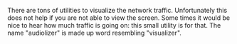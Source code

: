 There are tons of utilities to visualize the network traffic. Unfortunately this does not help if you are not able to view the screen. Some times it would be nice to hear how much traffic is going on: this small utility is for that. The name "audiolizer" is made up word resembling "visualizer".